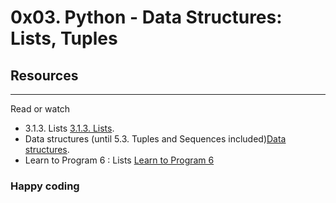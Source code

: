 # 0x03. Python - Data Structures: Lists, Tuples

## Resources
***
Read or watch

- 3.1.3. Lists [3.1.3. Lists](https://docs.python.org/3/tutorial/introduction.html#lists).
- Data structures (until 5.3. Tuples and Sequences included)[Data structures](https://docs.python.org/3/tutorial/datastructures.html).
- Learn to Program 6 : Lists [Learn to Program 6](https://www.youtube.com/watch?v=A1HUzrvS-Pw)

### Happy coding

